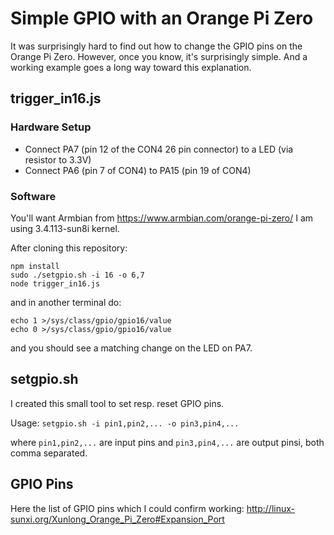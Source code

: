 # Simple GPIO with an Orange Pi Zero


It was surprisingly hard to find out how to change the GPIO pins on the Orange Pi Zero. However, once you know, it's surprisingly simple. And a working example goes a long way toward this explanation.

## trigger_in16.js

### Hardware Setup

* Connect PA7 (pin 12 of the CON4 26 pin connector) to a LED (via resistor to 3.3V)
* Connect PA6 (pin 7 of CON4) to PA15 (pin 19 of CON4)

### Software

You'll want Armbian from https://www.armbian.com/orange-pi-zero/
I am using 3.4.113-sun8i kernel.

After cloning this repository:
```
npm install
sudo ./setgpio.sh -i 16 -o 6,7
node trigger_in16.js
```

and in another terminal do:
```
echo 1 >/sys/class/gpio/gpio16/value
echo 0 >/sys/class/gpio/gpio16/value
```

and you should see a matching change on the LED on PA7.

## setgpio.sh

I created this small tool to set resp. reset GPIO pins.

Usage: `setgpio.sh -i pin1,pin2,... -o pin3,pin4,...`

where `pin1,pin2,...` are input pins and
`pin3,pin4,...` are output pinsi, both comma separated.

## GPIO Pins

Here the list of GPIO pins which I could confirm working: http://linux-sunxi.org/Xunlong_Orange_Pi_Zero#Expansion_Port
